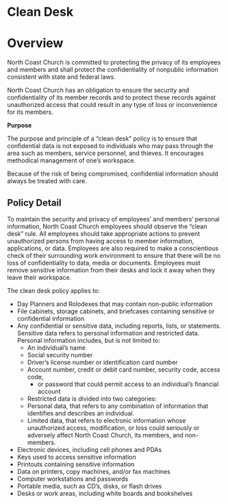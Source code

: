 # Clean Desk

# **Overview**

North Coast Church is committed to protecting the privacy of its employees and members and shall protect the confidentiality of nonpublic information consistent with state and federal laws.

North Coast Church has an obligation to ensure the security and confidentiality of its member records and to protect these records against unauthorized access that could result in any type of loss or inconvenience for its members.

**Purpose**

The purpose and principle of a “clean desk” policy is to ensure that confidential data is not exposed to individuals who may pass through the area such as members, service personnel, and thieves. It encourages methodical management of one’s workspace.

Because of the risk of being compromised, confidential information should always be treated with care.

## **Policy Detail**

To maintain the security and privacy of employees’ and members’ personal information, North Coast Church employees should observe the “clean desk” rule. All employees should take appropriate actions to prevent unauthorized persons from having access to member information, applications, or data. Employees are also required to make a conscientious check of their surrounding work environment to ensure that there will be no loss of confidentiality to data, media or documents. Employees must remove sensitive information from their desks and lock it away when they leave their workspace.

The clean desk policy applies to:

- Day Planners and Rolodexes that may contain non-public information
- File cabinets, storage cabinets, and briefcases containing sensitive or confidential information
- Any confidential or sensitive data, including reports, lists, or statements. Sensitive data refers to personal information and restricted data. Personal information includes, but is not limited to:
  - An individual’s name
  - Social security number
  - Driver’s license number or identification card number
  - Account number, credit or debit card number, security code, access code,
    - or password that could permit access to an individual’s financial account
  - Restricted data is divided into two categories:
  - Personal data, that refers to any combination of information that identifies and describes an individual.
  - Limited data, that refers to electronic information whose unauthorized access, modification, or loss could seriously or adversely affect North Coast Church, its members, and non-members.
- Electronic devices, including cell phones and PDAs
- Keys used to access sensitive information
- Printouts containing sensitive information
- Data on printers, copy machines, and/or fax machines
- Computer workstations and passwords
- Portable media, such as CD’s, disks, or flash drives
- Desks or work areas, including white boards and bookshelves